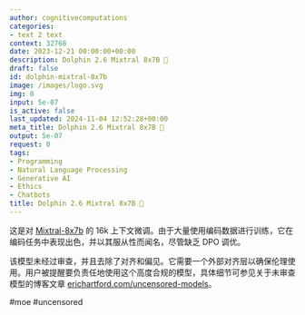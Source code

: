 ```yaml
---
author: cognitivecomputations
categories:
- text 2 text
context: 32768
date: 2023-12-21 00:00:00+00:00
description: Dolphin 2.6 Mixtral 8x7B 🐬
draft: false
id: dolphin-mixtral-8x7b
image: /images/logo.svg
img: 0
input: 5e-07
is_active: false
last_updated: 2024-11-04 12:52:28+00:00
meta_title: Dolphin 2.6 Mixtral 8x7B 🐬
output: 5e-07
request: 0
tags:
- Programming
- Natural Language Processing
- Generative AI
- Ethics
- Chatbots
title: Dolphin 2.6 Mixtral 8x7B 🐬
---
```




这是对 [Mixtral-8x7b](/mistralai/mixtral-8x7b) 的 16k 上下文微调。由于大量使用编码数据进行训练，它在编码任务中表现出色，并以其服从性而闻名，尽管缺乏 DPO 调优。

该模型未经过审查，并且去除了对齐和偏见。它需要一个外部对齐层以确保伦理使用。用户被提醒要负责任地使用这个高度合规的模型，具体细节可参见关于未审查模型的博客文章 [erichartford.com/uncensored-models](https://erichartford.com/uncensored-models)。

#moe #uncensored

